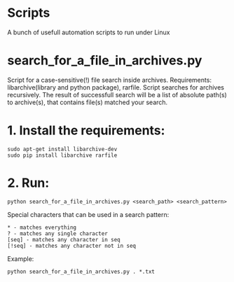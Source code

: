 # Scripts
A bunch of usefull automation scripts to run under Linux

# search_for_a_file_in_archives.py
Script for a case-sensitive(!) file search inside archives. Requirements: libarchive(library and python package), rarfile.
Script searches for archives recursively. The result of successfull search will be a list of absolute path(s) to archive(s), that contains file(s) matched your search.

# 1. Install the requirements:
    sudo apt-get install libarchive-dev
    sudo pip install libarchive rarfile
# 2. Run:
    python search_for_a_file_in_archives.py <search_path> <search_pattern>
  
Special characters that can be used in a search pattern:

    * - matches everything
    ? - matches any single character
    [seq] - matches any character in seq
    [!seq] - matches any character not in seq

Example:

    python search_for_a_file_in_archives.py . *.txt
  
